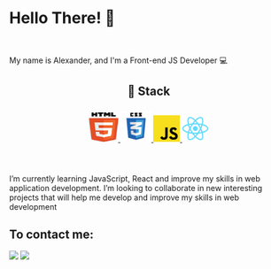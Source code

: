 # Hello There! 👋
<br/>


My name is Alexander, and I'm a Front-end JS Developer 💻
<br/>

<h2 align = "center">🔧 Stack</h2>

<h3 align = "center">
<div align = "center">
  <a href='#' title="HTML" alt="HTML">
        <img src='/img/html5.svg' width="53" height="53">
  </a>
  <a href='#' title="CSS" alt="CSS">
        <img src='/img/css.svg' width="56" height="56">
  </a>
  <a href='#' title="JAVASCRIPT" alt="JAVASCRIPT">
        <img src='/img/javascript.svg' width="48" height="48"/>
  </a>
  <a href='#' title="REACT" alt="REACT">
        <img src='/img/react-original.svg' width="48" height="48">
  </a>
</div>
<br>
</h3>
<br/>
I’m currently learning JavaScript, React and improve my skills in web application development. I’m looking to collaborate in new interesting projects that will help me develop and improve my skills in web development 
<br>

<h2>To contact me:</h2>

<a name = "telegram" href = "https://t.me/x4nex" target = "_blank" title = "Mail"><img src = "https://img.icons8.com/color/48/000000/telegram-app--v3.png"/></a>
<a name = "gmail" href = "mailto:migday55@gmail.com" target = "_blank" title = "Telegram"> <img src = "https://img.icons8.com/color/48/000000/gmail-new.png"/></a>
<br>

<!---
AlexanderMigday/AlexanderMigday is a ✨ special ✨ repository because its `README.md` (this file) appears on your GitHub profile.
You can click the Preview link to take a look at your changes.
--->